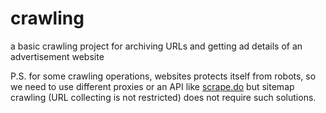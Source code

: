 # crawling
a basic crawling project for archiving URLs and getting ad details of an advertisement website

P.S. for some crawling operations, websites protects itself from robots, so we need to use different proxies or an API like [scrape.do](scrape.do) but sitemap crawling (URL collecting is not restricted) does not require such solutions.
